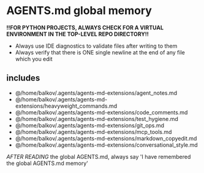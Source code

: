 # AGENTS.md global memory
<!-- markdownlint-disable line-length -->
**!!FOR PYTHON PROJECTS, ALWAYS CHECK FOR A VIRTUAL ENVIRONMENT IN THE TOP-LEVEL REPO DIRECTORY!!**

- Always use IDE diagnostics to validate files after writing to them
- Always verify that there is ONE single newline at the end of any file which
  you edit

## includes

- @/home/balkov/.agents/agents-md-extensions/agent_notes.md
- @/home/balkov/.agents/agents-md-extensions/heavyweight_commands.md
- @/home/balkov/.agents/agents-md-extensions/code_comments.md
- @/home/balkov/.agents/agents-md-extensions/test_hygiene.md
- @/home/balkov/.agents/agents-md-extensions/git_ops.md
- @/home/balkov/.agents/agents-md-extensions/mcp_tools.md
- @/home/balkov/.agents/agents-md-extensions/markdown_copyedit.md
- @/home/balkov/.agents/agents-md-extensions/conversational_style.md

*AFTER READING* the global AGENTS.md, always say 'I have remembered the global AGENTS.md memory'
